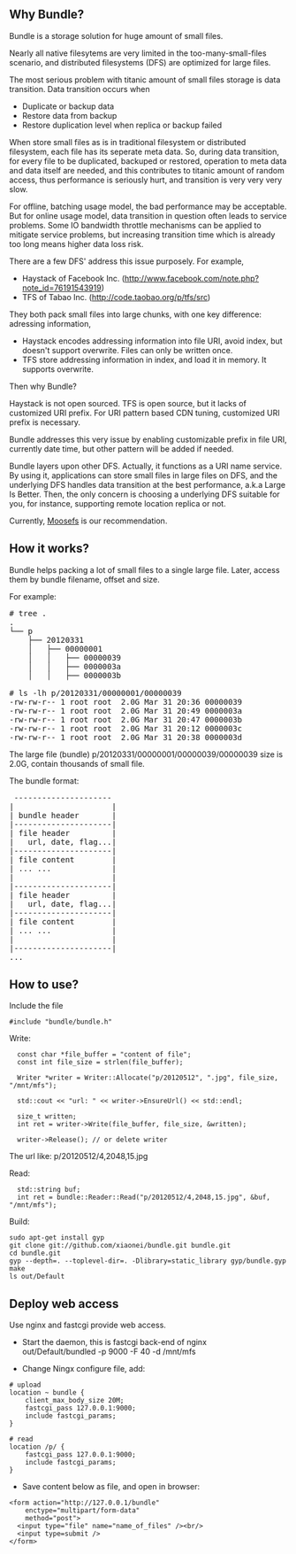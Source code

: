 Why Bundle?
---------------------
Bundle is a storage solution for huge amount of small files.

Nearly all native filesytems are very limited in the too-many-small-files scenario, and distributed filesystems
(DFS) are optimized for large files.

The most serious problem with titanic amount of small files storage is data transition. Data transition occurs
when
- Duplicate or backup data
- Restore data from backup
- Restore duplication level when replica or backup failed

When store small files as is in traditional filesystem or distributed filesystem, each file has its seperate meta
data. So, during data transition, for every file to be duplicated, backuped or restored, operation to meta data and
data itself are needed, and this contributes to titanic amount of random access, thus performance is seriously hurt,
and transition is very very very slow.

For offline, batching usage model, the bad performance may be acceptable. But for online usage model, data
transition in question often leads to service problems. Some IO bandwidth throttle mechanisms can be applied to
mitigate service problems, but increasing transition time which is already too long means higher data loss risk.

There are a few DFS' address this issue purposely. For example,
- Haystack of Facebook Inc. (http://www.facebook.com/note.php?note_id=76191543919)
- TFS of Tabao Inc. (http://code.taobao.org/p/tfs/src)

They both pack small files into large chunks, with one key difference: adressing information,
- Haystack encodes addressing information into file URI, avoid index, but doesn't support overwrite. Files can
only be written once.
- TFS store addressing information in index, and load it in memory. It supports overwrite.

Then why Bundle?

Haystack is not open sourced. TFS is open source, but it lacks of customized URI prefix. For URI pattern based 
CDN tuning, customized URI prefix is necessary.

Bundle addresses this very issue by enabling customizable prefix in file URI, currently date time, but other
pattern will be added if needed.

Bundle layers upon other DFS. Actually, it functions as a URI name service. By using it, applications can store
small files in large files on DFS, and the underlying DFS handles data transition at the best performance, 
a.k.a Large Is Better. Then, the only concern is choosing a underlying DFS suitable for you, for instance,
supporting remote location replica or not.

Currently, [Moosefs](http://www.moosefs.org) is our recommendation.


How it works?
---------------------
Bundle helps packing a lot of small files to a single large file. Later, access them by bundle filename, offset and
size.

For example:
<pre>
# tree .
.
└── p
    ├── 20120331
    │   ├── 00000001
    │   │   ├── 00000039
    │   │   ├── 0000003a
    │   │   ├── 0000003b

# ls -lh p/20120331/00000001/00000039
-rw-rw-r-- 1 root root  2.0G Mar 31 20:36 00000039
-rw-rw-r-- 1 root root  2.0G Mar 31 20:49 0000003a
-rw-rw-r-- 1 root root  2.0G Mar 31 20:47 0000003b
-rw-rw-r-- 1 root root  2.0G Mar 31 20:12 0000003c
-rw-rw-r-- 1 root root  2.0G Mar 31 20:38 0000003d
</pre>

The large file (bundle) p/20120331/00000001/00000039/00000039 size is 2.0G, contain thousands of small file.

The bundle format:
<pre>
 ---------------------
|                     |
| bundle header       |
|---------------------|
| file header         |
|   url, date, flag...|
|---------------------|
| file content        |
| ... ...             |
|                     |
|---------------------|
| file header         |
|   url, date, flag...|
|---------------------|
| file content        |
| ... ...             |
|                     |
|---------------------|
...
</pre>


How to use?
---------------------
Include the file
```
#include "bundle/bundle.h"
```

Write:
```
  const char *file_buffer = "content of file";
  const int file_size = strlen(file_buffer);

  Writer *writer = Writer::Allocate("p/20120512", ".jpg", file_size, "/mnt/mfs");

  std::cout << "url: " << writer->EnsureUrl() << std::endl;

  size_t written;
  int ret = writer->Write(file_buffer, file_size, &written);

  writer->Release(); // or delete writer
```

The url like:
  p/20120512/4,2048,15.jpg


Read:
```
  std::string buf;
  int ret = bundle::Reader::Read("p/20120512/4,2048,15.jpg", &buf, "/mnt/mfs");
```

Build:
```
sudo apt-get install gyp
git clone git://github.com/xiaonei/bundle.git bundle.git
cd bundle.git
gyp --depth=. --toplevel-dir=. -Dlibrary=static_library gyp/bundle.gyp
make
ls out/Default
```

Deploy web access
----------------------------
Use nginx and fastcgi provide web access.

-  Start the daemon, this is fastcgi back-end of nginx  
out/Default/bundled -p 9000 -F 40 -d /mnt/mfs

-  Change Ningx configure file, add:
```
# upload
location ~ bundle {
    client_max_body_size 20M;
    fastcgi_pass 127.0.0.1:9000;
    include fastcgi_params;
}
```
```
# read
location /p/ {
    fastcgi_pass 127.0.0.1:9000;
    include fastcgi_params;
}
```

-  Save content below as file, and open in browser:  
```
<form action="http://127.0.0.1/bundle"
    enctype="multipart/form-data"
    method="post">
  <input type="file" name="name_of_files" /><br/>
  <input type=submit />
</form>
```
